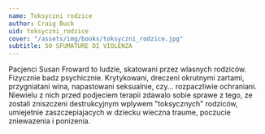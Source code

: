 ```yaml
---
name: Toksyczni rodzice
author: Craig Buck
uid: toksyczni_rodzice
cover: "/assets/img/books/toksyczni_rodzice.jpg"
subtitle: 50 SFUMATURE DI VIOLENZA
---
```


Pacjenci Susan Froward to ludzie, skatowani przez wlasnych rodziców. Fizycznie badz psychicznie. Krytykowani, dreczeni okrutnymi zartami, przygniatani wina, napastowani seksualnie, czy... rozpaczliwie ochraniani. Niewielu z nich przed podjeciem terapii zdawalo sobie sprawe z tego, ze zostali zniszczeni destrukcyjnym wplywem "toksycznych" rodziców, umiejetnie zaszczepiajacych w dziecku wieczna traume, poczucie zniewazenia i ponizenia.